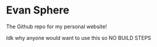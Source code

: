 # Evan Sphere

The Github repo for my personal website!


Idk why anyone would want to use this so NO BUILD STEPS
